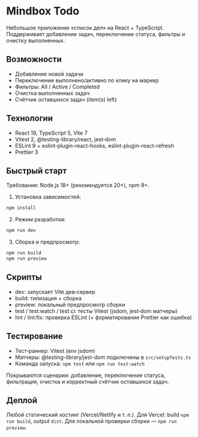 # Mindbox Todo

Небольшое приложение «список дел» на React + TypeScript. Поддерживает добавление задач, переключение статуса, фильтры и очистку выполненных.

## Возможности

- Добавление новой задачи
- Переключение выполнено/активно по клику на маркер
- Фильтры: All / Active / Completed
- Очистка выполненных задач
- Счётчик оставшихся задач (item(s) left)

## Технологии

- React 19, TypeScript 5, Vite 7
- Vitest 2, @testing-library/react, jest‑dom
- ESLint 9 + eslint-plugin-react-hooks, eslint-plugin-react-refresh
- Prettier 3

## Быстрый старт

Требования: Node.js 18+ (рекомендуется 20+), npm 9+.

1) Установка зависимостей:

```bash
npm install
```

2) Режим разработки:

```bash
npm run dev
```

3) Сборка и предпросмотр:

```bash
npm run build
npm run preview
```

## Скрипты

- dev: запускает Vite дев‑сервер
- build: типизация + сборка
- preview: локальный предпросмотр сборки
- test / test:watch / test:ci: тесты Vitest (jsdom, jest‑dom матчеры)
- lint / lint:fix: проверка ESLint (+ форматирование Prettier как ошибка)

## Тестирование

- Тест‑раннер: Vitest (env jsdom)
- Матчеры: @testing-library/jest-dom подключены в `src/setupTests.ts`
- Команда запуска: `npm test` или `npm run test:watch`

Покрываются сценарии: добавление, переключение статуса, фильтрация, очистка и корректный счётчик оставшихся задач.

## Деплой

Любой статический хостинг (Vercel/Netlify и т. п.). Для Vercel: build `npm run build`, output `dist`. Для локальной проверки сборки — `npm run preview`.
